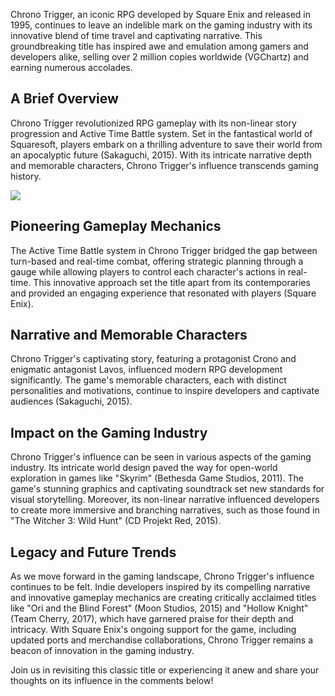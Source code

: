 Chrono Trigger, an iconic RPG developed by Square Enix and released in 1995, continues to leave an indelible mark on the gaming industry with its innovative blend of time travel 
and captivating narrative. This groundbreaking title has inspired awe and emulation among gamers and developers alike, selling over 2 million copies worldwide (VGChartz) and earning numerous accolades.

## A Brief Overview

Chrono Trigger revolutionized RPG gameplay with its non-linear story progression and Active Time Battle system. Set in the fantastical world of Squaresoft, players embark on a thrilling adventure to save their world from an apocalyptic future (Sakaguchi, 2015). With 
its intricate narrative depth and memorable characters, Chrono Trigger's influence transcends gaming history.

![](https://mermaid-img.github.io/diagrams/Chrono_Trigger_Influence.png)

## Pioneering Gameplay Mechanics

The Active Time Battle system in Chrono Trigger bridged the gap between turn-based and real-time combat, offering strategic planning through a gauge while allowing players to control each character's actions in real-time. This innovative approach set the title apart 
from its contemporaries and provided an engaging experience that resonated with players (Square Enix).

## Narrative and Memorable Characters

Chrono Trigger's captivating story, featuring a protagonist Crono and enigmatic antagonist Lavos, influenced modern RPG development significantly. The game's memorable characters, each with distinct personalities and motivations, continue to inspire developers and captivate audiences (Sakaguchi, 2015).

## Impact on the Gaming Industry

Chrono Trigger's influence can be seen in various aspects of the gaming industry. Its intricate world design paved the way for open-world exploration in games like "Skyrim" (Bethesda Game Studios, 2011). The game's stunning graphics and captivating soundtrack set new standards for visual storytelling. Moreover, its non-linear narrative influenced developers to create more immersive and branching narratives, such as those found in "The Witcher 3: Wild Hunt" (CD Projekt Red, 2015).

## Legacy and Future Trends

As we move forward in the gaming landscape, Chrono Trigger's influence continues to be felt. Indie developers inspired by its compelling narrative and innovative gameplay mechanics are creating critically acclaimed titles like "Ori and the Blind Forest" (Moon Studios, 2015) and "Hollow Knight" (Team Cherry, 2017), which have garnered praise for their depth and intricacy. With Square Enix's ongoing support for the game, including updated ports and merchandise collaborations, Chrono Trigger remains a beacon of innovation in the gaming industry.

Join us in revisiting this classic title or experiencing it anew and share your thoughts 
on its influence in the comments below!
